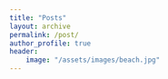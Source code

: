 ```yaml
---
title: "Posts"
layout: archive
permalink: /post/
author_profile: true
header:
    image: "/assets/images/beach.jpg"
---
```


<!-- {% include_cached base_path %}
{% include_cached group-by-array collection=site.posts field="tags" %}

{% for tag in group_names %}
  {% assign posts = group_items[forloop.index0] %}
  <h2 id="{{ tag | slugify }}" class="archive__subtitle">{{ tag }}</h2>
  {% for post in posts %}
    {% include_cached archive-single.html %}
  {% endfor %}
{% endfor %} -->